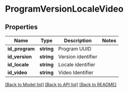 # ProgramVersionLocaleVideo

## Properties
Name | Type | Description | Notes
------------ | ------------- | ------------- | -------------
**id_program** | **string** | Program UUID | 
**id_version** | **string** | Version identifier | 
**id_locale** | **string** | Locale identifier | 
**id_video** | **string** | Video Identifier | 

[[Back to Model list]](../README.md#documentation-for-models) [[Back to API list]](../README.md#documentation-for-api-endpoints) [[Back to README]](../README.md)


